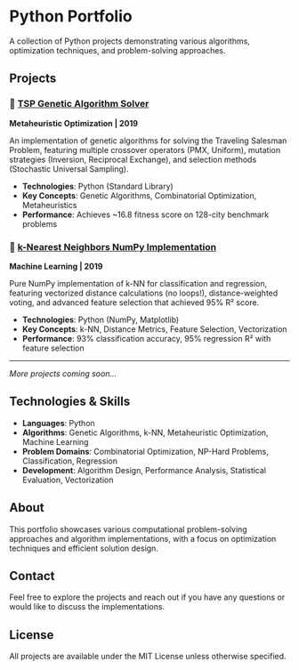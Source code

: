 # Python Portfolio

A collection of Python projects demonstrating various algorithms, optimization techniques, and problem-solving approaches.

## Projects

### 🧬 [TSP Genetic Algorithm Solver](./TSP_Genetic_Algorithm_Solver)
**Metaheuristic Optimization | 2019**

An implementation of genetic algorithms for solving the Traveling Salesman Problem, featuring multiple crossover operators (PMX, Uniform), mutation strategies (Inversion, Reciprocal Exchange), and selection methods (Stochastic Universal Sampling).

- **Technologies**: Python (Standard Library)
- **Key Concepts**: Genetic Algorithms, Combinatorial Optimization, Metaheuristics
- **Performance**: Achieves ~16.8 fitness score on 128-city benchmark problems

### 🤖 [k-Nearest Neighbors NumPy Implementation](./KNN_NumPy_Implementation)
**Machine Learning | 2019**

Pure NumPy implementation of k-NN for classification and regression, featuring vectorized distance calculations (no loops!), distance-weighted voting, and advanced feature selection that achieved 95% R² score.

- **Technologies**: Python (NumPy, Matplotlib)
- **Key Concepts**: k-NN, Distance Metrics, Feature Selection, Vectorization
- **Performance**: 93% classification accuracy, 95% regression R² with feature selection

---

*More projects coming soon...*

## Technologies & Skills

- **Languages**: Python
- **Algorithms**: Genetic Algorithms, k-NN, Metaheuristic Optimization, Machine Learning
- **Problem Domains**: Combinatorial Optimization, NP-Hard Problems, Classification, Regression
- **Development**: Algorithm Design, Performance Analysis, Statistical Evaluation, Vectorization

## About

This portfolio showcases various computational problem-solving approaches and algorithm implementations, with a focus on optimization techniques and efficient solution design.

## Contact

Feel free to explore the projects and reach out if you have any questions or would like to discuss the implementations.

## License

All projects are available under the MIT License unless otherwise specified.